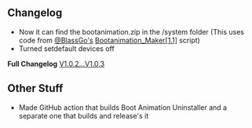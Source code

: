 ## Changelog
- Now it can find the bootanimation.zip in the /system folder (This uses code from [@BlassGo's](https://forum.xda-developers.com/m/blassgo.11402469/) [Bootanimation_Maker[1.1]](https://t.me/skyflyteam/505) script)
- Turned setdefault devices off

**Full Changelog** [V1.0.2...V1.0.3](https://github.com/TOBY19k/Boot-Animation-Uninstaller/compare/V1.0.2...V1.0.3)
## Other Stuff
- Made GitHub action that builds Boot Animation Uninstaller and a separate one that builds and release's it
